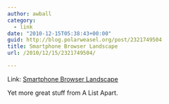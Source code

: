 ```yaml
---
author: awball
category:
  - link
date: "2010-12-15T05:38:43+00:00"
guid: http://blog.polarweasel.org/post/2321749504
title: Smartphone Browser Landscape
url: /2010/12/15/2321749504/

---
```

Link: [Smartphone Browser Landscape](http://www.alistapart.com/articles/smartphone-browser-landscape/)

Yet more great stuff from A List Apart.
